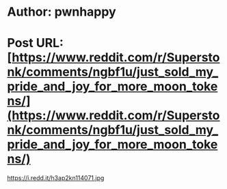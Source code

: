 # Author: pwnhappy
# Post URL: [https://www.reddit.com/r/Superstonk/comments/ngbf1u/just_sold_my_pride_and_joy_for_more_moon_tokens/](https://www.reddit.com/r/Superstonk/comments/ngbf1u/just_sold_my_pride_and_joy_for_more_moon_tokens/)


https://i.redd.it/h3ap2kn114071.jpg